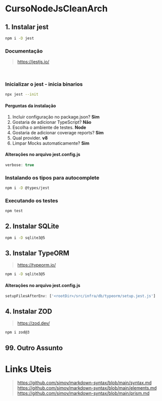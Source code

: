 # CursoNodeJsCleanArch

## 1. Instalar jest

```bash
npm i -D jest
```

### Documentação
> https://jestjs.io/

<br>

### Inicializar o jest - inicia binarios

```bash
npx jest --init
```

#### Perguntas da instalação

1. Incluir configuração no package.json? **Sim**
2. Gostaria de adicionar TypeScript? **Não**
3. Escolha o ambiente de testes. **Node**
4. Gostaria de adicionar coverage reports? **Sim**
5. Qual provider. **v8**
6. Limpar Mocks automaticamente? **Sim**

#### Alterações no arquivo jest.config.js

```js
verbose: true
```

### Instalando os tipos para autocomplete

```bash
npm i -D @types/jest
```

### Executando os testes

```bash
npm test
```
## 2. Instalar SQLite

```bash
npm i -D sqlite3@5
```

## 3. Instalar TypeORM

> https://typeorm.io/

```bash
npm i -D sqlite3@5
```

#### Alterações no arquivo jest.config.js

```js
setupFilesAfterEnv: ['<rootDir>/src/infra/db/typeorm/setup.jest.js']
```

## 4. Instalar ZOD

> https://zod.dev/

```bash
npm i zod@3
```

## 99. Outro Assunto

# Links Uteis
> https://github.com/simov/markdown-syntax/blob/main/syntax.md <br>
> https://github.com/simov/markdown-syntax/blob/main/elements.md <br>
> https://github.com/simov/markdown-syntax/blob/main/prism.md